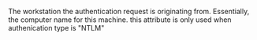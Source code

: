 The workstation the authentication request is originating from. Essentially, the computer name for this machine. this attribute is only used when authenication type is "NTLM"